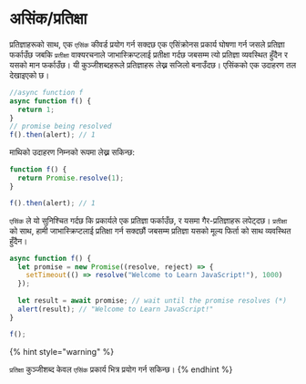 # असिंक/प्रतिक्षा

प्रतिज्ञाहरूको साथ, एक `एसिंक` कीवर्ड प्रयोग गर्न सक्दछ एक एसिंक्रोनस प्रकार्य घोषणा गर्न जसले प्रतिज्ञा फर्काउँछ जबकि `प्रतीक्षा` वाक्यरचनाले जाभास्क्रिप्टलाई प्रतीक्षा गर्दछ जबसम्म त्यो प्रतिज्ञा व्यवस्थित हुँदैन र यसको मान फर्काउँछ। यी कुञ्जीशब्दहरूले प्रतिज्ञाहरू लेख्न सजिलो बनाउँदछ।  एसिंकको एक उदाहरण तल देखाइएको छ।

```javascript
//async function f
async function f() {
  return 1;
}
// promise being resolved
f().then(alert); // 1
```

माथिको उदाहरण निम्नको रूपमा लेख्न सकिन्छ:

```javascript
function f() {
  return Promise.resolve(1);
}

f().then(alert); // 1
```

`एसिंक` ले यो सुनिश्चित गर्दछ कि प्रकार्यले एक प्रतिज्ञा फर्काउँछ, र यसमा गैर-प्रतिज्ञाहरू लपेट्दछ। `प्रतीक्षा` को साथ, हामी जाभास्क्रिप्टलाई प्रतिक्षा गर्न सक्दछौं जबसम्म प्रतिज्ञा यसको मूल्य फिर्ता को साथ व्यवस्थित हुँदैन।

```javascript
async function f() {
  let promise = new Promise((resolve, reject) => {
    setTimeout(() => resolve("Welcome to Learn JavaScript!"), 1000)
  });
  
  let result = await promise; // wait until the promise resolves (*)
  alert(result); // "Welcome to Learn JavaScript!"
}

f();
```

{% hint style="warning" %}

`प्रतिक्षा` कुञ्जीशब्द केवल `एसिंक` प्रकार्य भित्र प्रयोग गर्न सकिन्छ।
{% endhint %}
